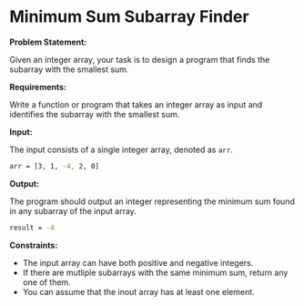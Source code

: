 # Minimum Sum Subarray Finder

**Problem Statement:**

Given an integer array, your task is to design a program that finds the subarray with the smallest sum.

**Requirements:**

Write a function or program that takes an integer array as input and identifies the subarray with the smallest sum.

**Input:**

The input consists of a single integer array, denoted as `arr`.

```bash
arr = [3, 1, -4, 2, 0]
```

**Output:**

The program should output an integer representing the minimum sum found in any subarray of the input array.

```bash
result = -4
```

**Constraints:**

- The input array can have both positive and negative integers.
- If there are mutliple subarrays with the same minimum sum, return any one of them.
- You can assume that the inout array has at least one element.
